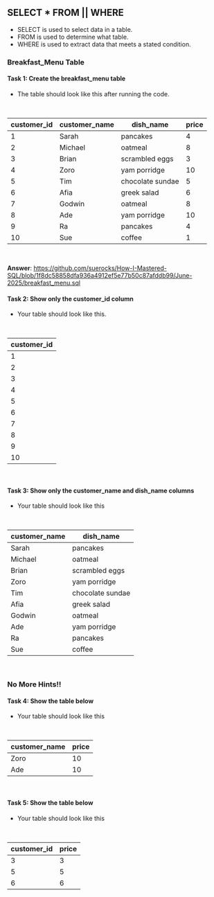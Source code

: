 ## SELECT * FROM || WHERE
- SELECT is used to select data in a table.
- FROM is used to determine what table.
- WHERE is used to extract data that meets a stated condition.

### Breakfast_Menu Table

#### Task 1: Create the breakfast_menu table
- The table should look like this after running the code.

<br>

|customer_id|customer_name|dish_name|price|
|---|---|---|---|
|1|Sarah|pancakes|4|
|2|Michael|oatmeal|8|
|3|Brian|scrambled eggs|3|
|4|Zoro|yam porridge|10|
|5|Tim|chocolate sundae|5|
|6|Afia|greek salad|6|
|7|Godwin|oatmeal|8|
|8|Ade|yam porridge|10|
|9|Ra|pancakes|4|
|10|Sue|coffee|1|

<br>

**Answer**: https://github.com/suerocks/How-I-Mastered-SQL/blob/1f8dc58858dfa936a4912ef5e77b50c87afddb99/June-2025/breakfast_menu.sql

#### Task 2: Show only the customer_id column
- Your table should look like this.

<br>

|customer_id|
|---|
|1|
|2|
|3|
|4|
|5|
|6|
|7|
|8|
|9|
|10|

<br>

#### Task 3: Show only the customer_name and dish_name columns
- Your table should look like this

<br>

|customer_name|dish_name|
|---|---|
|Sarah|pancakes|
|Michael|oatmeal|
|Brian|scrambled eggs|
|Zoro|yam porridge|
|Tim|chocolate sundae|
|Afia|greek salad|
|Godwin|oatmeal|
|Ade|yam porridge|
|Ra|pancakes|
|Sue|coffee|

<br>

### No More Hints!!

#### Task 4: Show the table below
- Your table should look like this

<br>

|customer_name|price|
|---|---|
|Zoro|10|
|Ade|10|

<br>

#### Task 5: Show the table below
- Your table should look like this

<br>

|customer_id|price|
|---|---|
|3|3|
|5|5|
|6|6|

<br>


